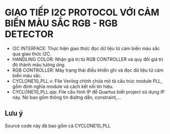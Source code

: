 # GIAO TIẾP I2C PROTOCOL VỚI CẢM BIẾN MÀU SẮC RGB  - RGB DETECTOR
* I2C INTERFACE: Thực hiện giao thức đọc dữ liệu từ cảm biến màu sắc qua giao thức I2C.
* HANDLING COLOR: Nhận giá trị từ RGB CONTROLLER và quy đổi giá trị đó thành màu tương ứng.
* RGB CONTROLLER: Máy trạng thái điều khiển ghi và đọc dữ liệu từ cảm biến màu sắc.
* CYCLONE10_PLL.v: File Verilog chính chứa mô tả cấu trúc module PLL, gồm định nghĩa module và cách kết nối tín hiệu.
* CYCLONE10_PLL.qip: File cấu hình IP để Quartus biết project sử dụng IP này. Nó bao gồm thông tin đường dẫn, constraint,...

## Lưu ý

Source code này đã bao gồm cả CYCLONE10_PLL
